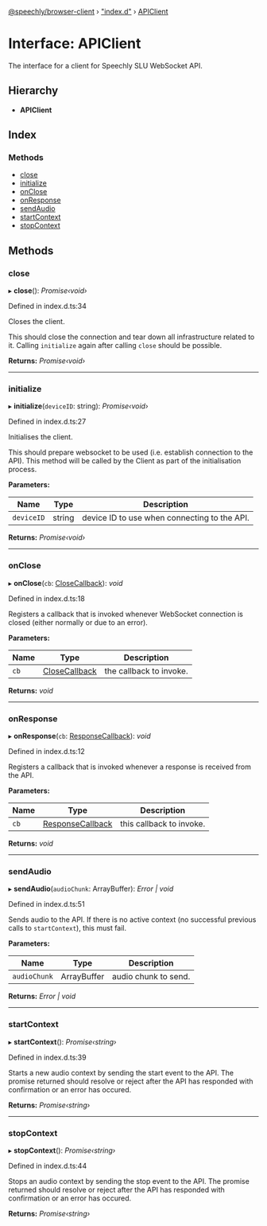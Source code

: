 [@speechly/browser-client](../README.md) › ["index.d"](../modules/_index_d_.md) › [APIClient](_index_d_.apiclient.md)

# Interface: APIClient

The interface for a client for Speechly SLU WebSocket API.

## Hierarchy

* **APIClient**

## Index

### Methods

* [close](_index_d_.apiclient.md#close)
* [initialize](_index_d_.apiclient.md#initialize)
* [onClose](_index_d_.apiclient.md#onclose)
* [onResponse](_index_d_.apiclient.md#onresponse)
* [sendAudio](_index_d_.apiclient.md#sendaudio)
* [startContext](_index_d_.apiclient.md#startcontext)
* [stopContext](_index_d_.apiclient.md#stopcontext)

## Methods

###  close

▸ **close**(): *Promise‹void›*

Defined in index.d.ts:34

Closes the client.

This should close the connection and tear down all infrastructure related to it.
Calling `initialize` again after calling `close` should be possible.

**Returns:** *Promise‹void›*

___

###  initialize

▸ **initialize**(`deviceID`: string): *Promise‹void›*

Defined in index.d.ts:27

Initialises the client.

This should prepare websocket to be used (i.e. establish connection to the API).
This method will be called by the Client as part of the initialisation process.

**Parameters:**

Name | Type | Description |
------ | ------ | ------ |
`deviceID` | string | device ID to use when connecting to the API.  |

**Returns:** *Promise‹void›*

___

###  onClose

▸ **onClose**(`cb`: [CloseCallback](../modules/_index_d_.md#closecallback)): *void*

Defined in index.d.ts:18

Registers a callback that is invoked whenever WebSocket connection is closed (either normally or due to an error).

**Parameters:**

Name | Type | Description |
------ | ------ | ------ |
`cb` | [CloseCallback](../modules/_index_d_.md#closecallback) | the callback to invoke.  |

**Returns:** *void*

___

###  onResponse

▸ **onResponse**(`cb`: [ResponseCallback](../modules/_index_d_.md#responsecallback)): *void*

Defined in index.d.ts:12

Registers a callback that is invoked whenever a response is received from the API.

**Parameters:**

Name | Type | Description |
------ | ------ | ------ |
`cb` | [ResponseCallback](../modules/_index_d_.md#responsecallback) | this callback to invoke.  |

**Returns:** *void*

___

###  sendAudio

▸ **sendAudio**(`audioChunk`: ArrayBuffer): *Error | void*

Defined in index.d.ts:51

Sends audio to the API.
If there is no active context (no successful previous calls to `startContext`), this must fail.

**Parameters:**

Name | Type | Description |
------ | ------ | ------ |
`audioChunk` | ArrayBuffer | audio chunk to send.  |

**Returns:** *Error | void*

___

###  startContext

▸ **startContext**(): *Promise‹string›*

Defined in index.d.ts:39

Starts a new audio context by sending the start event to the API.
The promise returned should resolve or reject after the API has responded with confirmation or an error has occured.

**Returns:** *Promise‹string›*

___

###  stopContext

▸ **stopContext**(): *Promise‹string›*

Defined in index.d.ts:44

Stops an audio context by sending the stop event to the API.
The promise returned should resolve or reject after the API has responded with confirmation or an error has occured.

**Returns:** *Promise‹string›*
